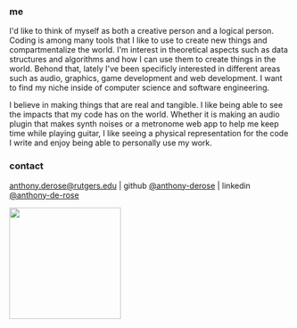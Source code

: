 ### me 

I'd like to think of myself as both a creative person and a logical person. Coding is among many tools that I like to use to create new things and compartmentalize the world. I'm interest in theoretical aspects such as data structures and algorithms and how I can use them to create things in the world. Behond that, lately I've been specificly interested in different areas such as audio, graphics, game development and web development. I want to find my niche inside of computer science and software engineering. 

I believe in making things that are real and tangible. I like being able to see the impacts that my code has on the world.
Whether it is making an audio plugin that makes synth noises or a metronome web app to help me keep time while playing guitar, 
I like seeing a physical representation for the code I write and enjoy being able to personally use my work. 

### contact


anthony.derose@rutgers.edu |
github [@anthony-derose](https://github.com/anthony-derose) |
linkedin [@anthony-de-rose](https://www.linkedin.com/in/anthony-de-rose/)

<img classname="centerimg" src="linkdin.png" width="200"/>
